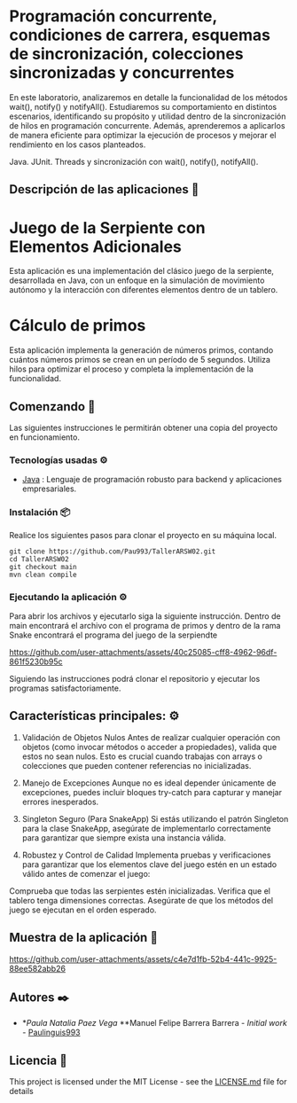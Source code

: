 # Programación concurrente, condiciones de carrera, esquemas de sincronización, colecciones sincronizadas y concurrentes

En este laboratorio, analizaremos en detalle la funcionalidad de los métodos wait(), notify() y notifyAll(). 
Estudiaremos su comportamiento en distintos escenarios, identificando su propósito y utilidad dentro de la sincronización de hilos en programación concurrente. Además, aprenderemos a aplicarlos 
de manera eficiente para optimizar la ejecución de procesos y mejorar el rendimiento en los casos planteados.

Java.
JUnit.
Threads y sincronización con wait(), notify(), notifyAll().

## Descripción de las aplicaciones 📖

# Juego de la Serpiente con Elementos Adicionales

Esta aplicación es una implementación del clásico juego de la serpiente, desarrollada en Java,
con un enfoque en la simulación de movimiento autónomo y la interacción con diferentes elementos dentro de un tablero.

# Cálculo de primos

Esta aplicación implementa la generación de números primos, contando cuántos números primos se crean en un período de 5 segundos. 
Utiliza hilos para optimizar el proceso y completa la implementación de la funcionalidad.

## Comenzando 🚀

Las siguientes instrucciones le permitirán obtener una copia del proyecto en funcionamiento.

### Tecnologías usadas ⚙️

* [Java](https://www.java.com/es/) : Lenguaje de programación robusto para backend y aplicaciones empresariales.

### Instalación 📦

Realice los siguientes pasos para clonar el proyecto en su máquina local.

```
git clone https://github.com/Pau993/TallerARSW02.git
cd TallerARSW02
git checkout main
mvn clean compile
```

### Ejecutando la aplicación ⚙️

Para abrir los archivos y ejecutarlo siga la siguiente instrucción.
Dentro de main encontrará el archivo con el programa de primos y dentro de la rama Snake encontrará el programa del juego de la serpiendte

https://github.com/user-attachments/assets/40c25085-cff8-4962-96df-861f5230b95c

Siguiendo las instrucciones podrá clonar el repositorio y ejecutar los programas satisfactoriamente.

## Características principales: ⚙️

1. Validación de Objetos Nulos
Antes de realizar cualquier operación con objetos (como invocar métodos o acceder a propiedades),
valida que estos no sean nulos. Esto es crucial cuando trabajas con arrays o colecciones que pueden contener
referencias no inicializadas.

2. Manejo de Excepciones
Aunque no es ideal depender únicamente de excepciones,
puedes incluir bloques try-catch para capturar y manejar errores inesperados.

3. Singleton Seguro (Para SnakeApp)
Si estás utilizando el patrón Singleton para la clase SnakeApp, asegúrate de implementarlo
 correctamente para garantizar que siempre exista una instancia válida.

4. Robustez y Control de Calidad
Implementa pruebas y verificaciones para garantizar que los elementos clave del juego estén en un estado
válido antes de comenzar el juego:

Comprueba que todas las serpientes estén inicializadas.
Verifica que el tablero tenga dimensiones correctas.
Asegúrate de que los métodos del juego se ejecutan en el orden esperado.
## Muestra de la aplicación 🧩

https://github.com/user-attachments/assets/c4e7d1fb-52b4-441c-9925-88ee582abb26

## Autores ✒️

* **Paula Natalia Paez Vega* **Manuel Felipe Barrera Barrera - *Initial work* - [Paulinguis993](https://github.com/Paulinguis993)

## Licencia 📄

This project is licensed under the MIT License - see the [LICENSE.md](LICENSE.md) file for details
